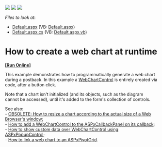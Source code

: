 <!-- default badges list -->
![](https://img.shields.io/endpoint?url=https://codecentral.devexpress.com/api/v1/VersionRange/128574003/13.1.4%2B)
[![](https://img.shields.io/badge/Open_in_DevExpress_Support_Center-FF7200?style=flat-square&logo=DevExpress&logoColor=white)](https://supportcenter.devexpress.com/ticket/details/E1169)
[![](https://img.shields.io/badge/📖_How_to_use_DevExpress_Examples-e9f6fc?style=flat-square)](https://docs.devexpress.com/GeneralInformation/403183)
<!-- default badges end -->
<!-- default file list -->
*Files to look at*:

* [Default.aspx](./CS/RunTimeWebChart/Default.aspx) (VB: [Default.aspx](./VB/RunTimeWebChart/Default.aspx))
* [Default.aspx.cs](./CS/RunTimeWebChart/Default.aspx.cs) (VB: [Default.aspx.vb](./VB/RunTimeWebChart/Default.aspx.vb))
<!-- default file list end -->
# How to create a web chart at runtime
<!-- run online -->
**[[Run Online]](https://codecentral.devexpress.com/e1169/)**
<!-- run online end -->


<p>This example demonstrates how to programmatically generate a web chart during a postback. In this example a <a href="http://documentation.devexpress.com/#XtraCharts/clsDevExpressXtraChartsWebWebChartControltopic">WebChartControl</a> is entirely created via code, after a button click.</p><p>Note that a chart isn't initialized (and its objects, such as the diagram cannot be accessed), until it's added to the form's collection of controls.</p><p>See also:<br />
- <a href="https://www.devexpress.com/Support/Center/p/E252">OBSOLETE: How to resize a chart according to the actual size of a Web Browser's window</a>;<br />
- <a href="https://www.devexpress.com/Support/Center/p/E568">How to add a WebChartControl to the ASPxCallbackPanel on its callback</a>;<br />
- <a href="https://www.devexpress.com/Support/Center/p/E258">How to show custom data over WebChartControl using ASPxPopupControl</a>;<br />
- <a href="https://www.devexpress.com/Support/Center/p/E1242">How to link a web chart to an ASPxPivotGrid</a>.</p>

<br/>



